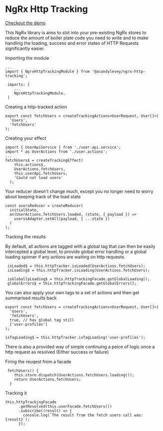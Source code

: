 # NgRx Http Tracking

[Checkout the demo](https://acandylevey.github.io/ngrx-http-tracking/)

This NgRx library is aims to slot into your pre-existing NgRx stores to reduce the amount of boiler plate code you need to write and to make handling the loading, success and error states of HTTP Requests significantly easier.

Importing the module


````
...
import { NgrxHttpTrackingModule } from '@acandylevey/ngrx-http-tracking';

 imports: [
    ...
    NgrxHttpTrackingModule,
 ]

````

Creating a http-tracked action

````
export const fetchUsers = createTrackingActions<UserRequest, User[]>(
  'Users',
  'fetchUsers'
);
````

Creating your effect

````
import { UserApiService } from './user-api.service';
import * as UserActions from './user.actions';
...
fetchUsers$ = createTrackingEffect(
    this.actions$,
    UserActions.fetchUsers,
    this.userApi.fetchUsers,
    'Could not load users'
  );
````

Your reducer doesn't change much, except you no longer need to worry about keeping track of the load state

````
const usersReducer = createReducer(
  initialState,
  on(UserActions.fetchUsers.loaded, (state, { payload }) =>
    userssAdapter.setAll(payload, { ...state })
  )
);
````

Tracking the results

By default, all actions are tagged with a global tag that can then be easily intercepted a global level, to provide global error handling or a global loading spinner if any actions are waiting on http requests. 


````
 isLoaded$ = this.httpTracker.isLoaded(UserActions.fetchUsers);
 isLoading$ = this.httpTracker.isLoading(UserActions.fetchUsers);

 isGloballyLoading$ = this.httpTrackingFacade.getGlobalLoading();
 globalErrors$ = this.httpTrackingFacade.getGlobalErrors();
````

You can also apply your own tags to a set of actions and then get summarised results back

````
export const fetchUsers = createTrackingActions<UserRequest, User[]>(
  'Users',
  'fetchUsers',
  true, // has global tag still
  ['user-profiles']
);

isTagLoading$ = this.httpTracker.isTagLoading('user-profiles');
````

There is also a provided way of simple continuing a peice of logic once a http request as resolved (Either success or failure)

Firing the reuqest from a facade

````
 fetchUsers() {
    this.store.dispatch(UserActions.fetchUsers.loading());
    return UserActions.fetchUsers;
  }
````

Tracking it
````
this.httpTrackingFacade
      .getResolved(this.userFacade.fetchUsers())
      .subscribe((result) => {
        console.log(`The result from the fetch users call was: {result}`);
      });
````